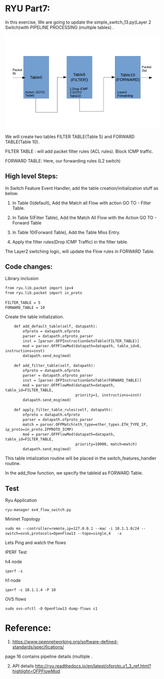 RYU Part7:
=========

In this exercise, We are going to update the simple_switch_13.py(Layer 2 Switch)with PIPELINE PROCESSING (multiple tables) . 


![Alt text](imgs/pipeline.png?raw=true "PipeLine Processing")

We will create two tables
FILTER TABLE(Table 5) and FORWARD TABLE(Table 10).

FILTER TABLE : will add  packet filter rules (ACL rules). Block ICMP traffic.

FORWARD TABLE:  Here, our forwarding rules (L2 switch)



## High level Steps:

In Switch Feature Event Handler, add the table creation/initialization stuff as below.

1. In Table 0(default), Add the Match all Flow with action GO TO - Filter Table.

2. In Table 5(Filter Table), Add the Match All Flow with the Action GO TO - Forward Table

3. In Table 10(Forward Table), Add the Table Miss Entry.

4. Apply the filter rules(Drop ICMP Traffic) in the filter table.


The Layer2 switching logic, will update the Flow rules in FORWARD Table.



## Code changes:


Library inclusion
```    
from ryu.lib.packet import ipv4
from ryu.lib.packet import in_proto

FILTER_TABLE = 5
FORWARD_TABLE = 10

```

Create the table initialization.

```
    def add_default_table(self, datapath):
        ofproto = datapath.ofproto
        parser = datapath.ofproto_parser
        inst = [parser.OFPInstructionGotoTable(FILTER_TABLE)]
        mod = parser.OFPFlowMod(datapath=datapath, table_id=0, instructions=inst)
        datapath.send_msg(mod)

    def add_filter_table(self, datapath):
        ofproto = datapath.ofproto
        parser = datapath.ofproto_parser
        inst = [parser.OFPInstructionGotoTable(FORWARD_TABLE)]
        mod = parser.OFPFlowMod(datapath=datapath, table_id=FILTER_TABLE, 
                                priority=1, instructions=inst)
        datapath.send_msg(mod)

    def apply_filter_table_rules(self, datapath):
        ofproto = datapath.ofproto
        parser = datapath.ofproto_parser
        match = parser.OFPMatch(eth_type=ether_types.ETH_TYPE_IP, ip_proto=in_proto.IPPROTO_ICMP)
        mod = parser.OFPFlowMod(datapath=datapath, table_id=FILTER_TABLE,
                                priority=10000, match=match)
        datapath.send_msg(mod)

```

This table intialization routine will be placed in the switch_features_handler routine.


In the add_flow function, we specify the tableid as FORWARD Table.



## Test


Ryu Application

```
ryu-manager ex4_flow_switch.py
```

Mininet Topology

```
sudo mn --controller=remote,ip=127.0.0.1 --mac -i 10.1.1.0/24 --switch=ovsk,protocols=OpenFlow13 --topo=single,4   -x
```

Lets Ping and watch the flows


IPERF Test

h4 node
```
iperf -s
```
h1 node
```
iperf -c 10.1.1.4 -P 10
```


OVS flows
```
sudo ovs-ofctl -O OpenFlow13 dump-flows s1
```




# Reference:

1. https://www.opennetworking.org/software-defined-standards/specifications/

page 16 contains pipeline details (multiple .

2. API details
http://ryu.readthedocs.io/en/latest/ofproto_v1_3_ref.html?highlight=OFPFlowMod
